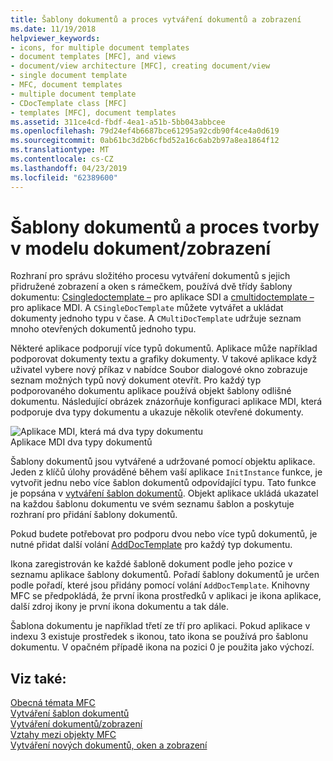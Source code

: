 ```yaml
---
title: Šablony dokumentů a proces vytváření dokumentů a zobrazení
ms.date: 11/19/2018
helpviewer_keywords:
- icons, for multiple document templates
- document templates [MFC], and views
- document/view architecture [MFC], creating document/view
- single document template
- MFC, document templates
- multiple document template
- CDocTemplate class [MFC]
- templates [MFC], document templates
ms.assetid: 311ce4cd-fbdf-4ea1-a51b-5bb043abbcee
ms.openlocfilehash: 79d24ef4b6687bce61295a92cdb90f4ce4a0d619
ms.sourcegitcommit: 0ab61bc3d2b6cfbd52a16c6ab2b97a8ea1864f12
ms.translationtype: MT
ms.contentlocale: cs-CZ
ms.lasthandoff: 04/23/2019
ms.locfileid: "62389600"
---
```

# <a name="document-templates-and-the-documentview-creation-process"></a>Šablony dokumentů a proces tvorby v modelu dokument/zobrazení

Rozhraní pro správu složitého procesu vytváření dokumentů s jejich přidružené zobrazení a oken s rámečkem, používá dvě třídy šablony dokumentu: [Csingledoctemplate –](../mfc/reference/csingledoctemplate-class.md) pro aplikace SDI a [cmultidoctemplate –](../mfc/reference/cmultidoctemplate-class.md) pro aplikace MDI. A `CSingleDocTemplate` můžete vytvářet a ukládat dokumenty jednoho typu v čase. A `CMultiDocTemplate` udržuje seznam mnoho otevřených dokumentů jednoho typu.

Některé aplikace podporují více typů dokumentů. Aplikace může například podporovat dokumenty textu a grafiky dokumenty. V takové aplikace když uživatel vybere nový příkaz v nabídce Soubor dialogové okno zobrazuje seznam možných typů nový dokument otevřít. Pro každý typ podporovaného dokumentu aplikace používá objekt šablony odlišné dokumentu. Následující obrázek znázorňuje konfiguraci aplikace MDI, která podporuje dva typy dokumentu a ukazuje několik otevřené dokumenty.

![Aplikace MDI, která má dva typy dokumentu](../mfc/media/vc387h1.gif "aplikace MDI, která má dva typy dokumentů") <br/>
Aplikace MDI dva typy dokumentů

Šablony dokumentů jsou vytvářené a udržované pomocí objektu aplikace. Jeden z klíčů úlohy prováděné během vaší aplikace `InitInstance` funkce, je vytvořit jednu nebo více šablon dokumentů odpovídající typu. Tato funkce je popsána v [vytváření šablon dokumentů](../mfc/document-template-creation.md). Objekt aplikace ukládá ukazatel na každou šablonu dokumentu ve svém seznamu šablon a poskytuje rozhraní pro přidání šablony dokumentů.

Pokud budete potřebovat pro podporu dvou nebo více typů dokumentů, je nutné přidat další volání [AddDocTemplate](../mfc/reference/cwinapp-class.md#adddoctemplate) pro každý typ dokumentu.

Ikona zaregistrován ke každé šabloně dokument podle jeho pozice v seznamu aplikace šablony dokumentů. Pořadí šablony dokumentů je určen podle pořadí, které jsou přidány pomocí volání `AddDocTemplate`. Knihovny MFC se předpokládá, že první ikona prostředků v aplikaci je ikona aplikace, další zdroj ikony je první ikona dokumentu a tak dále.

Šablona dokumentu je například třetí ze tří pro aplikaci. Pokud aplikace v indexu 3 existuje prostředek s ikonou, tato ikona se používá pro šablonu dokumentu. V opačném případě ikona na pozici 0 je použita jako výchozí.

## <a name="see-also"></a>Viz také:

[Obecná témata MFC](../mfc/general-mfc-topics.md)<br/>
[Vytváření šablon dokumentů](../mfc/document-template-creation.md)<br/>
[Vytváření dokumentů/zobrazení](../mfc/document-view-creation.md)<br/>
[Vztahy mezi objekty MFC](../mfc/relationships-among-mfc-objects.md)<br/>
[Vytváření nových dokumentů, oken a zobrazení](../mfc/creating-new-documents-windows-and-views.md)
